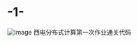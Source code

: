 # -1-
![image](https://github.com/nightcaptain/-1-/assets/131536576/d8df04db-b088-4921-bef4-8371b617b213)
西电分布式计算第一次作业通关代码
